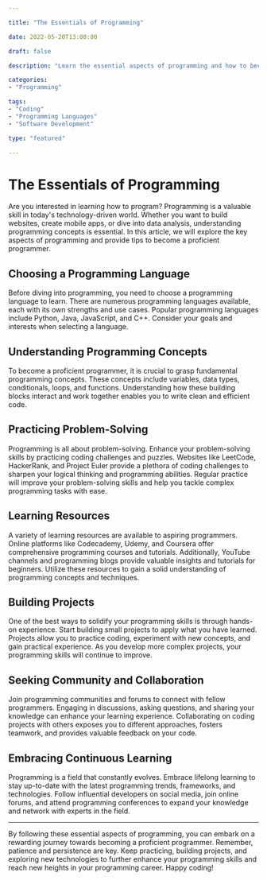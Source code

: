 ```yaml
---

title: "The Essentials of Programming"

date: 2022-05-20T13:00:00

draft: false

description: "Learn the essential aspects of programming and how to become a proficient programmer."

categories:
- "Programming"

tags:
- "Coding"
- "Programming Languages"
- "Software Development"

type: "featured"

---
```


# The Essentials of Programming

Are you interested in learning how to program? Programming is a valuable skill in today's technology-driven world. Whether you want to build websites, create mobile apps, or dive into data analysis, understanding programming concepts is essential. In this article, we will explore the key aspects of programming and provide tips to become a proficient programmer.

## Choosing a Programming Language

Before diving into programming, you need to choose a programming language to learn. There are numerous programming languages available, each with its own strengths and use cases. Popular programming languages include Python, Java, JavaScript, and C++. Consider your goals and interests when selecting a language.

## Understanding Programming Concepts

To become a proficient programmer, it is crucial to grasp fundamental programming concepts. These concepts include variables, data types, conditionals, loops, and functions. Understanding how these building blocks interact and work together enables you to write clean and efficient code.

## Practicing Problem-Solving

Programming is all about problem-solving. Enhance your problem-solving skills by practicing coding challenges and puzzles. Websites like LeetCode, HackerRank, and Project Euler provide a plethora of coding challenges to sharpen your logical thinking and programming abilities. Regular practice will improve your problem-solving skills and help you tackle complex programming tasks with ease.

## Learning Resources

A variety of learning resources are available to aspiring programmers. Online platforms like Codecademy, Udemy, and Coursera offer comprehensive programming courses and tutorials. Additionally, YouTube channels and programming blogs provide valuable insights and tutorials for beginners. Utilize these resources to gain a solid understanding of programming concepts and techniques.

## Building Projects

One of the best ways to solidify your programming skills is through hands-on experience. Start building small projects to apply what you have learned. Projects allow you to practice coding, experiment with new concepts, and gain practical experience. As you develop more complex projects, your programming skills will continue to improve.

## Seeking Community and Collaboration

Join programming communities and forums to connect with fellow programmers. Engaging in discussions, asking questions, and sharing your knowledge can enhance your learning experience. Collaborating on coding projects with others exposes you to different approaches, fosters teamwork, and provides valuable feedback on your code.

## Embracing Continuous Learning

Programming is a field that constantly evolves. Embrace lifelong learning to stay up-to-date with the latest programming trends, frameworks, and technologies. Follow influential developers on social media, join online forums, and attend programming conferences to expand your knowledge and network with experts in the field.

---

By following these essential aspects of programming, you can embark on a rewarding journey towards becoming a proficient programmer. Remember, patience and persistence are key. Keep practicing, building projects, and exploring new technologies to further enhance your programming skills and reach new heights in your programming career. Happy coding!
